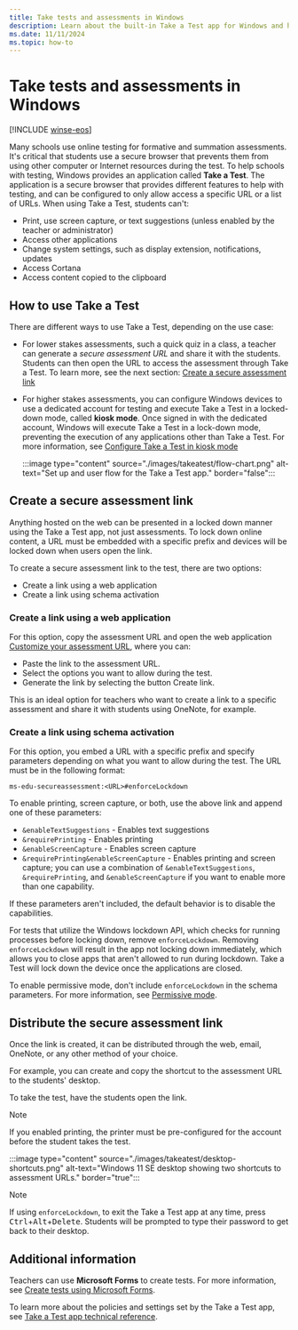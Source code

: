 ```yaml
---
title: Take tests and assessments in Windows
description: Learn about the built-in Take a Test app for Windows and how to use it.
ms.date: 11/11/2024
ms.topic: how-to
---
```


# Take tests and assessments in Windows

[!INCLUDE [winse-eos](../includes/winse-eos.md)]

Many schools use online testing for formative and summation assessments. It's critical that students use a secure browser that prevents them from using other computer or Internet resources during the test. To help schools with testing, Windows provides an application called **Take a Test**. The application is a secure browser that provides different features to help with testing, and can be configured to only allow access a specific URL or a list of URLs. When using Take a Test, students can't:

- Print, use screen capture, or text suggestions (unless enabled by the teacher or administrator)
- Access other applications
- Change system settings, such as display extension, notifications, updates
- Access Cortana
- Access content copied to the clipboard

## How to use Take a Test

There are different ways to use Take a Test, depending on the use case:

- For lower stakes assessments, such a quick quiz in a class, a teacher can generate a *secure assessment URL* and share it with the students. Students can then open the URL to access the assessment through Take a Test. To learn more, see the next section: [Create a secure assessment link](#create-a-secure-assessment-link)
- For higher stakes assessments, you can configure Windows devices to use a dedicated account for testing and execute Take a Test in a locked-down mode, called **kiosk mode**. Once signed in with the dedicated account, Windows will execute Take a Test in a lock-down mode, preventing the execution of any applications other than Take a Test. For more information, see [Configure Take a Test in kiosk mode](edu-take-a-test-kiosk-mode.md)

  :::image type="content" source="./images/takeatest/flow-chart.png" alt-text="Set up and user flow for the Take a Test app." border="false":::

## Create a secure assessment link

Anything hosted on the web can be presented in a locked down manner using the Take a Test app, not just assessments. To lock down online content, a URL must be embedded with a specific prefix and devices will be locked down when users open the link.

To create a secure assessment link to the test, there are two options:

- Create a link using a web application
- Create a link using schema activation

### Create a link using a web application

For this option, copy the assessment URL and open the web application <a href="https://aka.ms/create-a-take-a-test-link" target="_blank"><u>Customize your assessment URL</u></a>, where you can:

- Paste the link to the assessment URL.
- Select the options you want to allow during the test.
- Generate the link by selecting the button Create link.

This is an ideal option for teachers who want to create a link to a specific assessment and share it with students using OneNote, for example.

### Create a link using schema activation

For this option, you embed a URL with a specific prefix and specify parameters depending on what you want to allow during the test.
The URL must be in the following format:

```text
ms-edu-secureassessment:<URL>#enforceLockdown
```

To enable printing, screen capture, or both, use the above link and append one of these parameters:

- `&enableTextSuggestions` - Enables text suggestions
- `&requirePrinting` - Enables printing
- `&enableScreenCapture` - Enables screen capture
- `&requirePrinting&enableScreenCapture` - Enables printing and screen capture; you can use a combination of `&enableTextSuggestions`, `&requirePrinting`, and `&enableScreenCapture` if you want to enable more than one capability.

If these parameters aren't included, the default behavior is to disable the capabilities.

For tests that utilize the Windows lockdown API, which checks for running processes before locking down, remove `enforceLockdown`. Removing `enforceLockdown` will result in the app not locking down immediately, which allows you to close apps that aren't allowed to run during lockdown. Take a Test will lock down the device once the applications are closed.

To enable permissive mode, don't include `enforceLockdown` in the schema parameters. For more information, see [Permissive mode](take-a-test-app-technical.md#permissive-mode).

## Distribute the secure assessment link

Once the link is created, it can be distributed through the web, email, OneNote, or any other method of your choice.

For example, you can create and copy the shortcut to the assessment URL to the students' desktop.

To take the test, have the students open the link.

> [!NOTE]
> If you enabled printing, the printer must be pre-configured for the account before the student takes the test.

:::image type="content" source="./images/takeatest/desktop-shortcuts.png" alt-text="Windows 11 SE desktop showing two shortcuts to assessment URLs." border="true":::

> [!NOTE]
> If using `enforceLockdown`, to exit the Take a Test app at any time, press <kbd>Ctrl</kbd>+<kbd>Alt</kbd>+<kbd>Delete</kbd>. Students will be prompted to type their password to get back to their desktop.

## Additional information

Teachers can use **Microsoft Forms** to create tests. For more information, see [Create tests using Microsoft Forms](https://support.microsoft.com/en-us/office/create-a-quiz-with-microsoft-forms-a082a018-24a1-48c1-b176-4b3616cdc83d).

To learn more about the policies and settings set by the Take a Test app, see [Take a Test app technical reference](take-a-test-app-technical.md).
